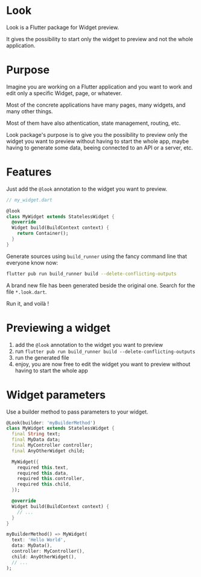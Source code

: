 # Look

Look is a Flutter package for Widget preview.

It gives the possibility to start only the widget to preview and not the whole application.

# Purpose

Imagine you are working on a Flutter application and you want to work and edit only a specific Widget, page, or whatever.

Most of the concrete applications have many pages, many widgets, and many other things.

Most of them have also athentication, state management, routing, etc.

Look package's purpose is to give you the possibility to preview only the widget you want to preview without having to start the whole app, maybe having to generate some data, beeing connected to an API or a server, etc.

# Features

Just add the `@look` annotation to the widget you want to preview.

```dart
// my_widget.dart

@look
class MyWidget extends StatelessWidget {
  @override
  Widget build(BuildContext context) {
    return Container();
  }
}
```

Generate sources using `build_runner` using the fancy command line that everyone know now:

```bash
flutter pub run build_runner build --delete-conflicting-outputs
```

A brand new file has been generated beside the original one. Search for the file `*.look.dart`.

Run it, and voilà !

# Previewing a widget

1. add the `@look` annotation to the widget you want to preview
2. run `flutter pub run build_runner build --delete-conflicting-outputs`
3. run the generated file
4. enjoy, you are now free to edit the widget you want to preview without having to start the whole app

# Widget parameters

Use a builder method to pass parameters to your widget.

```dart
@Look(builder: 'myBuilderMethod')
class MyWidget extends StatelessWidget {
  final String text;
  final MyData data;
  final MyController controller;
  final AnyOtherWidget child;

  MyWidget({
    required this.text,
    required this.data,
    required this.controller,
    required this.child,
  });

  @override
  Widget build(BuildContext context) {
    // ...
  }
}

myBuilderMethod() => MyWidget(
  text: 'Hello World',
  data: MyData(),
  controller: MyController(),
  child: AnyOtherWidget(),
  // ...
);
```